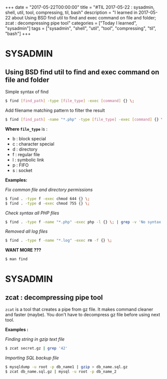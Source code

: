 +++
date = "2017-05-22T00:00:00"
title = "#TIL 2017-05-22 : sysadmin, shell, util, tool, compressing, til, bash"
description = "I learned in 2017-05-22 about Using BSD find util to find and exec command on file and folder; zcat : decompressing pipe tool"
categories = ["Today I learned", "sysadmin"]
tags = ["sysadmin", "shell", "util", "tool", "compressing", "til", "bash"]
+++


# SYSADMIN

## Using BSD find util to find and exec command on file and folder

Simple syntax of find

```bash
$ find [find_path] -type [file_type] -exec [command] {} \;
```

Add filename matching pattern to filter the result

```bash
$ find [find_path] -name "*.php" -type [file_type] -exec [command] {} \;
```

**Where `file_type`** is :

- b : block special
- c : character special
- d : directory
- f : regular file
- l : symbolic link
- p : FIFO
- s : socket

**Examples:**

*Fix common file and directory permissions*

```bash
$ find . -type f -exec chmod 644 {} \;
$ find . -type d -exec chmod 755 {} \;
```

*Check syntax all PHP files*

```bash
$ find . -type f -name "*.php" -exec php -l {} \; | grep -v 'No syntax errors detected'
```

*Removed all log files*

```bash
$ find . -type f -name "*.log" -exec rm -f {} \;
```

**WANT MORE ???**

```bash
$ man find
```

# SYSADMIN

## zcat : decompressing pipe tool

`zcat` is a tool that creates a pipe from gz file. It makes command cleaner and faster (maybe). You don't have to decompress gz file before using next tool.

**Examples :**

*Finding string in gzip text file*

```bash
$ zcat secret.gz | grep '42'
```

*Importing SQL backup file*

```bash
$ mysqldump -u root -p db_name1 | gzip > db_name.sql.gz
$ zcat db_name.sql.gz | mysql -u root -p db_name_2
```
